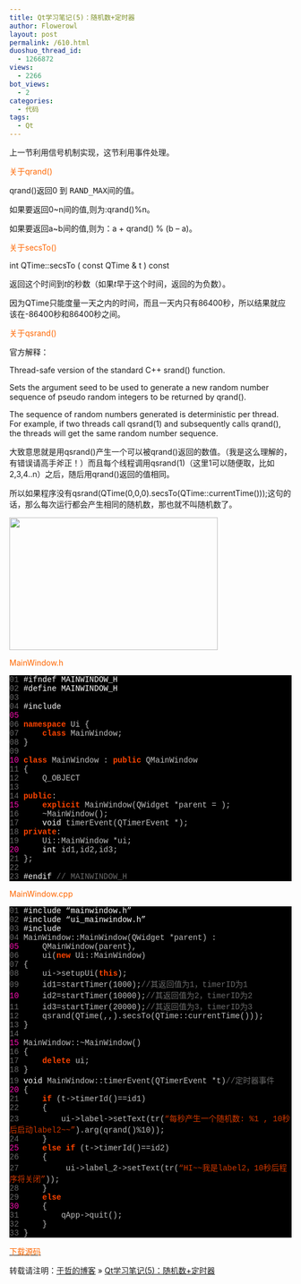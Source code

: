 ```yaml
---
title: Qt学习笔记(5)：随机数+定时器
author: Flowerowl
layout: post
permalink: /610.html
duoshuo_thread_id:
  - 1266872
views:
  - 2266
bot_views:
  - 2
categories:
  - 代码
tags:
  - Qt
---
```

上一节利用信号机制实现，这节利用事件处理。

<span style="color: #ff6600;">关于qrand()</span>

qrand()返回0 到 <wbr><tt>RAND_MAX间的值。</tt></wbr>

<tt></tt>如果要返回0~n间的值,则为:qrand()%n。

如果要返回a~b间的值,则为：a + qrand() % (b &#8211; a)。

<span style="color: #ff6600;">关于secsTo()</span>

int QTime::secsTo ( const QTime & t ) const

返回这个时间到*t*的秒数（如果*t*早于这个时间，返回的为负数）。

因为QTime只能度量一天之内的时间，而且一天内只有86400秒，所以结果就应该在-86400秒和86400秒之间。

<span style="color: #ff6600;">关于qsrand()</span>

官方解释：

Thread-safe version of the standard C++ srand() function.

Sets the argument seed to be used to generate a new random number sequence of pseudo random integers to be returned by qrand().

The sequence of random numbers generated is deterministic per thread.  
For example, if two threads call qsrand(1) and subsequently calls qrand(), the threads will get the same random number sequence.  
  


大致意思就是用qsrand()产生一个可以被qrand()返回的数值。（我是这么理解的，有错误请高手斧正！）而且每个线程调用qsrand(1)（这里1可以随便取，比如2,3,4..n）之后，随后用qrand()返回的值相同。

所以如果程序没有qsrand(QTime(0,0,0).secsTo(QTime::currentTime()));这句的话，那么每次运行都会产生相同的随机数，那也就不叫随机数了。  
  
  
<img class="aligncenter size-full wp-image-617" title="Lazynight | 夜阑" src="http://lazynight.me/wp-content/uploads/2011/10/20111023084743.jpg" alt="" width="372" height="237" />

<span style="color: #ff6600;">MainWindow.h</span>

<div class="source" style="font-family: '[object HTMLOptionElement]', Consolas, 'Lucida Console', 'Courier New'; color: #c0c0c0; background-color: #000000;">
  <span style="color: #696969;">01</span> <span style="color: #ffffff;">#ifndef MAINWINDOW_H</span><br /> <span style="color: #696969;">02</span> <span style="color: #ffffff;">#define MAINWINDOW_H</span><br /> <span style="color: #696969;">03</span><br /> <span style="color: #696969;">04</span> <span style="color: #ffffff;">#include <QMainWindow></span><br /> <span style="color: #f810b0;">05</span><br /> <span style="color: #696969;">06</span> <span style="color: #ff4400; font-weight: bold;">namespace</span> <span style="color: #c0c0c0;">Ui</span> <span style="color: #c0c0c0;">{</span><br /> <span style="color: #696969;">07</span>     <span style="color: #ff4400; font-weight: bold;">class</span> <span style="color: #c0c0c0;">MainWindow</span>;<br /> <span style="color: #696969;">08</span> <span style="color: #c0c0c0;">}</span><br /> <span style="color: #696969;">09</span><br /> <span style="color: #f810b0;">10</span> <span style="color: #ff4400; font-weight: bold;">class</span> <span style="color: #c0c0c0;">MainWindow</span> <span style="color: #c0c0c0;">:</span> <span style="color: #ff4400; font-weight: bold;">public</span> <span style="color: #c0c0c0;">QMainWindow</span><br /> <span style="color: #696969;">11</span> <span style="color: #c0c0c0;">{</span><br /> <span style="color: #696969;">12</span>     <span style="color: #c0c0c0;">Q_OBJECT</span><br /> <span style="color: #696969;">13</span><br /> <span style="color: #696969;">14</span> <span style="color: #ff4400; font-weight: bold;">public</span><span style="color: #c0c0c0;">:</span><br /> <span style="color: #f810b0;">15</span>     <span style="color: #ff4400; font-weight: bold;">explicit</span> <span style="color: #c0c0c0;">MainWindow</span>(<span style="color: #c0c0c0;">QWidget</span> <span style="color: #c0c0c0;">*</span><span style="color: #c0c0c0;">parent</span> <span style="color: #c0c0c0;">=</span> <span style="color: #c0c0c0;"></span>);<br /> <span style="color: #696969;">16</span>     <span style="color: #c0c0c0;">~</span><span style="color: #c0c0c0;">MainWindow</span>();<br /> <span style="color: #696969;">17</span>     <span style="color: #ffffff;">void</span> <span style="color: #c0c0c0;">timerEvent</span>(<span style="color: #c0c0c0;">QTimerEvent</span> <span style="color: #c0c0c0;">*</span>);<br /> <span style="color: #696969;">18</span> <span style="color: #ff4400; font-weight: bold;">private</span><span style="color: #c0c0c0;">:</span><br /> <span style="color: #696969;">19</span>     <span style="color: #c0c0c0;">Ui</span><span style="color: #c0c0c0;">::</span><span style="color: #c0c0c0;">MainWindow</span> <span style="color: #c0c0c0;">*</span><span style="color: #c0c0c0;">ui</span>;<br /> <span style="color: #f810b0;">20</span>     <span style="color: #ffffff;">int</span> <span style="color: #c0c0c0;">id1</span><span style="color: #c0c0c0;">,</span><span style="color: #c0c0c0;">id2</span><span style="color: #c0c0c0;">,</span><span style="color: #c0c0c0;">id3</span>;<br /> <span style="color: #696969;">21</span> <span style="color: #c0c0c0;">};</span><br /> <span style="color: #696969;">22</span><br /> <span style="color: #696969;">23</span> <span style="color: #ffffff;">#endif </span><span style="color: #696969;">// MAINWINDOW_H</span>
</div>

<span style="color: #ff6600;">MainWindow.cpp</span>

<div class="source" style="font-family: '[object HTMLOptionElement]', Consolas, 'Lucida Console', 'Courier New'; color: #c0c0c0; background-color: #000000;">
  <span style="color: #696969;">01</span> <span style="color: #ffffff;">#include &#8220;mainwindow.h&#8221;</span><br /> <span style="color: #696969;">02</span> <span style="color: #ffffff;">#include &#8220;ui_mainwindow.h&#8221;</span><br /> <span style="color: #696969;">03</span> <span style="color: #ffffff;">#include <QtCore></span><br /> <span style="color: #696969;">04</span> <span style="color: #c0c0c0;">MainWindow</span><span style="color: #c0c0c0;">::</span><span style="color: #c0c0c0;">MainWindow</span>(<span style="color: #c0c0c0;">QWidget</span> <span style="color: #c0c0c0;">*</span><span style="color: #c0c0c0;">parent</span>) <span style="color: #c0c0c0;">:</span><br /> <span style="color: #f810b0;">05</span>     <span style="color: #c0c0c0;">QMainWindow</span>(<span style="color: #c0c0c0;">parent</span><span style="color: #c0c0c0;">),</span><br /> <span style="color: #696969;">06</span>     <span style="color: #c0c0c0;">ui</span>(<span style="color: #ff4400; font-weight: bold;">new</span> <span style="color: #c0c0c0;">Ui</span><span style="color: #c0c0c0;">::</span><span style="color: #c0c0c0;">MainWindow</span>)<br /> <span style="color: #696969;">07</span> <span style="color: #c0c0c0;">{</span><br /> <span style="color: #696969;">08</span>     <span style="color: #c0c0c0;">ui</span><span style="color: #c0c0c0;">-></span><span style="color: #c0c0c0;">setupUi</span>(<span style="color: #ff4400; font-weight: bold;">this</span>);<br /> <span style="color: #696969;">09</span>     <span style="color: #c0c0c0;">id1</span><span style="color: #c0c0c0;">=</span><span style="color: #c0c0c0;">startTimer</span>(<span style="color: #c0c0c0;">1000</span>);<span style="color: #696969;">//其返回值为1，timerID为1</span><br /> <span style="color: #f810b0;">10</span>     <span style="color: #c0c0c0;">id2</span><span style="color: #c0c0c0;">=</span><span style="color: #c0c0c0;">startTimer</span>(<span style="color: #c0c0c0;">10000</span>);<span style="color: #696969;">//其返回值为2，timerID为2</span><br /> <span style="color: #696969;">11</span>     <span style="color: #c0c0c0;">id3</span><span style="color: #c0c0c0;">=</span><span style="color: #c0c0c0;">startTimer</span>(<span style="color: #c0c0c0;">20000</span>);<span style="color: #696969;">//其返回值为3，timerID为3</span><br /> <span style="color: #696969;">12</span>     <span style="color: #c0c0c0;">qsrand</span>(<span style="color: #c0c0c0;">QTime</span>(<span style="color: #c0c0c0;"></span><span style="color: #c0c0c0;">,</span><span style="color: #c0c0c0;"></span><span style="color: #c0c0c0;">,</span><span style="color: #c0c0c0;"></span><span style="color: #c0c0c0;">).</span><span style="color: #c0c0c0;">secsTo</span>(<span style="color: #c0c0c0;">QTime</span><span style="color: #c0c0c0;">::</span><span style="color: #c0c0c0;">currentTime</span>()));<br /> <span style="color: #696969;">13</span> <span style="color: #c0c0c0;">}</span><br /> <span style="color: #696969;">14</span><br /> <span style="color: #f810b0;">15</span> <span style="color: #c0c0c0;">MainWindow</span><span style="color: #c0c0c0;">::~</span><span style="color: #c0c0c0;">MainWindow</span>()<br /> <span style="color: #696969;">16</span> <span style="color: #c0c0c0;">{</span><br /> <span style="color: #696969;">17</span>     <span style="color: #ff4400; font-weight: bold;">delete</span> <span style="color: #c0c0c0;">ui</span>;<br /> <span style="color: #696969;">18</span> <span style="color: #c0c0c0;">}</span><br /> <span style="color: #696969;">19</span> <span style="color: #ffffff;">void</span> <span style="color: #c0c0c0;">MainWindow</span><span style="color: #c0c0c0;">::</span><span style="color: #c0c0c0;">timerEvent</span>(<span style="color: #c0c0c0;">QTimerEvent</span> <span style="color: #c0c0c0;">*</span><span style="color: #c0c0c0;">t</span>)<span style="color: #696969;">//定时器事件</span><br /> <span style="color: #f810b0;">20</span> <span style="color: #c0c0c0;">{</span><br /> <span style="color: #696969;">21</span>     <span style="color: #ff4400; font-weight: bold;">if</span> (<span style="color: #c0c0c0;">t</span><span style="color: #c0c0c0;">-></span><span style="color: #c0c0c0;">timerId</span>()<span style="color: #c0c0c0;">==</span><span style="color: #c0c0c0;">id1</span>)<br /> <span style="color: #696969;">22</span>     <span style="color: #c0c0c0;">{</span><br /> <span style="color: #696969;">23</span>         <span style="color: #c0c0c0;">ui</span><span style="color: #c0c0c0;">-></span><span style="color: #c0c0c0;">label</span><span style="color: #c0c0c0;">-></span><span style="color: #c0c0c0;">setText</span>(<span style="color: #c0c0c0;">tr</span>(<span style="color: #d13800;">&#8220;每秒产生一个随机数: %1 , 10秒后启动label2~~&#8221;</span><span style="color: #c0c0c0;">).</span><span style="color: #c0c0c0;">arg</span>(<span style="color: #c0c0c0;">qrand</span>()<span style="color: #c0c0c0;">%</span><span style="color: #c0c0c0;">10</span>));<br /> <span style="color: #696969;">24</span>     <span style="color: #c0c0c0;">}</span><br /> <span style="color: #f810b0;">25</span>     <span style="color: #ff4400; font-weight: bold;">else</span> <span style="color: #ff4400; font-weight: bold;">if</span> (<span style="color: #c0c0c0;">t</span><span style="color: #c0c0c0;">-></span><span style="color: #c0c0c0;">timerId</span>()<span style="color: #c0c0c0;">==</span><span style="color: #c0c0c0;">id2</span>)<br /> <span style="color: #696969;">26</span>     <span style="color: #c0c0c0;">{</span><br /> <span style="color: #696969;">27</span>          <span style="color: #c0c0c0;">ui</span><span style="color: #c0c0c0;">-></span><span style="color: #c0c0c0;">label_2</span><span style="color: #c0c0c0;">-></span><span style="color: #c0c0c0;">setText</span>(<span style="color: #c0c0c0;">tr</span>(<span style="color: #d13800;">&#8220;HI~~我是label2，10秒后程序将关闭&#8221;</span><span style="color: #c0c0c0;">));<br /> <span style="color: #696969;">28</span>     <span style="color: #c0c0c0;">}</span><br /> <span style="color: #696969;">29</span>     <span style="color: #ff4400; font-weight: bold;">else</span><br /> <span style="color: #f810b0;">30</span>     <span style="color: #c0c0c0;">{</span><br /> <span style="color: #696969;">31</span>         <span style="color: #c0c0c0;">qApp</span><span style="color: #c0c0c0;">-></span><span style="color: #c0c0c0;">quit</span>();<br /> <span style="color: #696969;">32</span>     <span style="color: #c0c0c0;">}</span><br /> <span style="color: #696969;">33</span> <span style="color: #c0c0c0;">}</span></div> <p>
    <a href="http://down.qiannao.com/space/file/flowerowl/-4e0a-4f20-5206-4eab/timer2.rar/.page" target="_blank"><span style="color: #ff6600;">下载源码</span></a>
  </p>
  
  <p>
    转载请注明：<a href="http://lazynight.me">于哲的博客</a> &raquo; <a href="http://lazynight.me/610.html">Qt学习笔记(5)：随机数+定时器</a>
  </p>